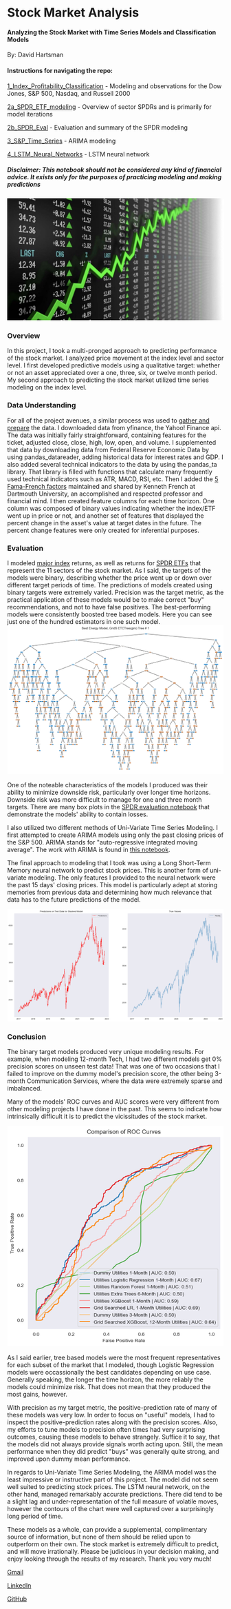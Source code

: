 # Stock Market Analysis
#### Analyzing the Stock Market with Time Series Models and Classification Models

By: David Hartsman

#### Instructions for navigating the repo:

[1_Index_Profitability_Classification](https://github.com/dvdhartsman/Stock_Market_Analysis/blob/main/1_Index_Profitability_Classification.ipynb) - Modeling and observations for the Dow Jones, S&P 500, Nasdaq, and Russell 2000

[2a_SPDR_ETF_modeling](https://github.com/dvdhartsman/Stock_Market_Analysis/blob/main/2a_SPDR_ETF_modeling.ipynb) - Overview of sector SPDRs and is primarily for model iterations

[2b_SPDR_Eval](https://github.com/dvdhartsman/Stock_Market_Analysis/blob/main/2b_SPDR_Eval.ipynb) - Evaluation and summary of the SPDR modeling

[3_S&P_Time_Series](https://github.com/dvdhartsman/Stock_Market_Analysis/blob/main/3_S%26P_Time_Series.ipynb) - ARIMA modeling

[4_LSTM_Neural_Networks](https://github.com/dvdhartsman/Stock_Market_Analysis/blob/main/4_LSTM_Neural_Networks.ipynb) - LSTM neural network

##### Disclaimer: This notebook should not be considered any kind of financial advice. It exists only for the purposes of practicing modeling and making predictions

![Prices Being Charted in Real Time](./Files/stock_header.jpg)
### Overview
In this project, I took a multi-pronged approach to predicting performance of the stock market. I analyzed price movement at the index level and sector level. I first developed predictive models using a qualitative target: whether or not an asset appreciated over a one, three, six, or twelve month period. My second approach to predicting the stock market utilized time series modeling on the index level. 


### Data Understanding
For all of the project avenues, a similar process was used to [gather and prepare](https://github.com/dvdhartsman/Stock_Market_Analysis/blob/main/Data_Prep/Data_Downloads_and_Processing.ipynb) the data. I downloaded data from yfinance, the Yahoo! Finance api. The data was initially fairly straightforward, containing features for the ticket, adjusted close, close, high, low, open, and volume. I supplemented that data by downloading data from Federal Reserve Economic Data by using pandas_datareader, adding historical data for interest rates and GDP. I also added several technical indicators to the data by using the pandas_ta library. That library is filled with functions that calculate many frequently used technical indicators such as ATR, MACD, RSI, etc. Then I added the [5 Fama-French factors](https://mba.tuck.dartmouth.edu/pages/faculty/ken.french/Data_Library/f-f_factors.html) maintained and shared by Kenneth French at Dartmouth University, an accomplished and respected professor and financial mind. I then created feature columns for each time horizon. One column was composed of binary values indicating whether the index/ETF went up in price or not, and another set of features that displayed the percent change in the asset's value at target dates in the future. The percent change features were only created for inferential purposes. 

### Evaluation
I modeled [major index](https://github.com/dvdhartsman/Stock_Market_Analysis/blob/main/1_Index_Profitability_Classification.ipynb) returns, as well as returns for [SPDR ETFs](https://github.com/dvdhartsman/Stock_Market_Analysis/blob/main/2a_SPDR_ETF_modeling.ipynb) that represent the 11 sectors of the stock market. As I said, the targets of the models were binary, describing whether the price went up or down over different target periods of time. The predictions of models created using binary targets were extremely varied. Precision was the target metric, as the practical application of these models would be to make correct "buy" recommendations, and not to have false positives. The best-performing models were consistently boosted tree based models. Here you can see just one of the hundred estimators in one such model.  
![This ExtraTreesClassifier Estimator is quite complicated...](./Files/extra_tree.jpg)


One of the noteable characteristics of the models I produced was their ability to minimize downside risk, particularly over longer time horizons. Downside risk was more difficult to manage for one and three month targets. There are many box plots in the [SPDR evaluation notebook](https://github.com/dvdhartsman/Stock_Market_Analysis/blob/main/2b_SPDR_Eval.ipynb) that demonstrate the models' ability to contain losses. 

I also utilized two different methods of Uni-Variate Time Series Modeling. I first attempted to create ARIMA models using only the past closing prices of the S&P 500. ARIMA stands for "auto-regressive integrated moving average". The work with ARIMA is found in [this notebook](https://github.com/dvdhartsman/Stock_Market_Analysis/blob/main/3_S%26P_Time_Series.ipynb).

The final approach to modeling that I took was using a Long Short-Term Memory neural network to predict stock prices. This is another form of uni-variate modeling. The only features I provided to the neural network were the past 15 days' closing prices. This model is particularly adept at storing memories from previous data and determining how much relevance that data has to the future predictions of the model.  

![LSTM Predictions vs True Values](./Files/LSTM_preds.jpg)


### Conclusion

The binary target models produced very unique modeling results. For example, when modeling 12-month Tech, I had two different models get 0% precision scores on unseen test data! That was one of two occasions that I failed to improve on the dummy model's precision score, the other being 3-month Communication Services, where the data were extremely sparse and imbalanced.

Many of the models' ROC curves and AUC scores were very different from other modeling projects I have done in the past. This seems to indicate how intrinsically difficult it is to predict the vicissitudes of the stock market. 

![CRAZY Curves](./Files/drunk_Curve.jpg) 

As I said earlier, tree based models were the most frequent representatives for each subset of the market that I modeled, though Logistic Regression models were occassionally the best candidates depending on use case. Generally speaking, the longer the time horizon, the more reliably the models could minimize risk. That does not mean that they produced the most gains, however.

With precision as my target metric, the positive-prediction rate of many of these models was very low. In order to focus on "useful" models, I had to inspect the positive-prediction rates along with the precision scores. Also, my efforts to tune models to precision often times had very surprising outcomes, causing these models to behave strangely. Suffice it to say, that the models did not always provide signals worth acting upon. Still, the mean performance when they did predict "buys" was generally quite strong, and improved upon dummy mean performance.

In regards to Uni-Variate Time Series Modeling, the ARIMA model was the least impressive or instructive part of this project. The model did not seem well suited to predicting stock prices. The LSTM neural network, on the other hand, managed remarkably accurate predictions. There did tend to be a slight lag and under-representation of the full measure of volatile moves, however the contours of the chart were well captured over a surprisingly long period of time. 

These models as a whole, can provide a supplemental, complimentary source of information, but none of them should be relied upon to outperform on their own. The stock market is extremely difficult to predict, and will move irrationally. Please be judicious in your decision making, and enjoy looking through the results of my research. Thank you very much!

[Gmail](dvdhartsman@gmail.com)

[LinkedIn](https://www.linkedin.com/in/david-hartsman-data/)

[GitHub](https://github.com/dvdhartsman)
